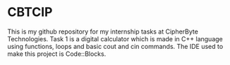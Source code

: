 # CBTCIP
This is my github repository for my internship tasks at CipherByte Technologies.
Task 1 is a digital calculator which is made in C++ language using functions, loops and basic cout and cin commands. The IDE used to make this project is Code::Blocks.
